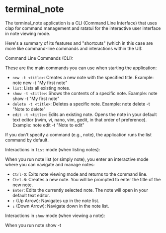 # terminal_note


The terminal_note application is a CLI (Command Line Interface) that uses clap for command management
and ratatui for the interactive user interface in note viewing mode.

Here's a summary of its features and "shortcuts" (which in this case are more like command-line commands
and interactions within the UI):

Command Line Commands (CLI):

These are the main commands you can use when starting the application:

* `new -t <title>`: Creates a new note with the specified title. Example: note new -t "My first note"
* `list`: Lists all existing notes.
* `show -t <title>`: Shows the contents of a specific note. Example: note show -t "My first note"
* `delete -t <title>`: Deletes a specific note. Example: note delete -t "Note to delete"
* `edit -t <title>`: Edits an existing note. Opens the note in your default text editor (nvim, vi,
nano, vim, gedit, in that order of preference). Example: note edit -t "Note to edit"

If you don't specify a command (e.g., note), the application runs the list command by default.

Interactions in `list` mode (when listing notes):

When you run note list (or simply note), you enter an interactive mode where
you can navigate and manage notes:

* `Ctrl-Q`: Exits note viewing mode and returns to the command line.
* `Ctrl-N`: Creates a new note. You will be prompted to enter the title of the new note.
* `Enter`: Edits the currently selected note. The note will open in your default text editor.
* `↑` (Up Arrow): Navigates up in the note list.
* `↓` (Down Arrow): Navigate down in the note list.

Interactions in `show` mode (when viewing a note):

When you run note show -t <title>, you enter a view-only mode for that
note:

* `q`: Exit note view and return to the command line.

In summary, the application is designed to be used primarily via command-line commands,
with some additional interactions when viewing the note list or a single note.

WARNING:
The first time you use it, the application searches for the /data/ folder where all notes will be stored. This will only be created when creating a first note.

Example of use:
1) I go into the folder where I'm studying and need to take notes, e.g., `/MATHEMATICS`
2) I create the first note with the command `note new -t first-note`
3) A system text editor will open.

4) Once saved, the note will be created in the /MATHEMATICS/data/ folder where the note file is located.
5) Now, by typing the 'note' command, we will see the list with the created note.


------------------------------------------------------------------------------------------------------------------------

 L'applicazione terminal_note è una CLI (Command Line Interface) che utilizza clap per la gestione dei
  comandi e ratatui per l'interfaccia utente interattiva nella modalità di visualizzazione delle note.

  Ecco un riassunto delle sue funzionalità e degli "shortcut" (che in questo caso sono più simili a comandi
  da riga di comando e interazioni all'interno della UI):

  Comandi da riga di comando (CLI):

  Questi sono i comandi principali che puoi usare quando avvii l'applicazione: 

   * `new -t <titolo>`: Crea una nuova nota con il titolo specificato. Esempio: note new -t "La mia 
     prima nota"
   * `list`: Elenca tutte le note esistenti.
   * `show -t <titolo>`: Mostra il contenuto di una nota specifica. Esempio: note show -t "La mia 
     prima nota"
   * `delete -t <titolo>`: Cancella una nota specifica. Esempio: note delete -t "Nota da cancellare"
   * `edit -t <titolo>`: Modifica una nota esistente. Apre la nota nell'editor di testo predefinito (nvim, vi,
      nano, vim, gedit, in quest'ordine di preferenza). Esempio: note edit -t "Nota da modificare"

  Se non specifichi alcun comando (es. note), l'applicazione esegue di default il comando list.

  Interazioni nella modalità `list` (quando elenchi le note):

  Quando esegui note list (o semplicemente note), entri in una modalità interattiva dove
  puoi navigare e gestire le note:

   * `Ctrl-Q`: Esci dalla modalità di visualizzazione delle note e torni alla riga di comando.
   * `Ctrl-N`: Crea una nuova nota. Ti verrà chiesto di inserire il titolo della nuova nota.
   * `Enter`: Modifica la nota attualmente selezionata. La nota verrà aperta nel tuo editor di testo
     predefinito.
   * `↑` (Freccia Su): Naviga verso l'alto nell'elenco delle note.
   * `↓` (Freccia Giù): Naviga verso il basso nell'elenco delle note.

  Interazioni nella modalità `show` (quando visualizzi una nota):

  Quando esegui note show -t <titolo>, entri in una modalità di sola visualizzazione per quella
  nota:

   * `q`: Esci dalla visualizzazione della nota e torni alla riga di comando.

  In sintesi, l'applicazione è progettata per essere usata principalmente tramite comandi da riga di
  comando, con alcune interazioni aggiuntive quando si visualizza l'elenco delle note o una singola nota.

ATTENZIONE : 
 al primo utilizzo l'applicazione cerca la carteaa /data/ dove verranno conservate tutte le note. Questa verra creata solo creando una prima nota . 

 Es. di utlizzo 
  1) entro nella cartella dove sto studiando e devo prendere degli appunti es. `/MATEMATICA`
  2) creo la prima nota col comando `note new -t prima-nota`
  3) verrà aperto un editor di testo di sistema.
  4) salvata la nota verrà creata nella cartella /MATEMATIA/data/ dove risiede il file della nota
  5) ora dando il comando 'note' vedremo la lista con la nota creata 
